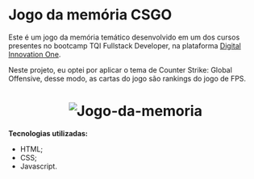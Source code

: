 # Jogo da memória CSGO

Este é um jogo da memória temático desenvolvido em um dos cursos presentes no bootcamp TQI Fullstack Developer, na plataforma [Digital Innovation One](https://www.dio.me/).

Neste projeto, eu optei por aplicar o tema de Counter Strike: Global Offensive, desse modo, as cartas do jogo são rankings do jogo de FPS.

<h1 align="center">
    <img alt="Jogo-da-memoria" title="Jogo-da-memoria" src="./assets/img/Jogo-da-memoria.gif" />
</h1>

**Tecnologias utilizadas:**
- HTML;
- CSS;
- Javascript.
